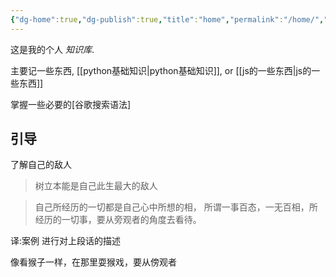 ```yaml
---
{"dg-home":true,"dg-publish":true,"title":"home","permalink":"/home/","tags":["gardenEntry"],"dgPassFrontmatter":true}
---
```




这是我的个人 *知识库*.

主要记一些东西, [[python基础知识\|python基础知识]], or  [[js的一些东西\|js的一些东西]]

掌握一些必要的[谷歌搜索语法] 




## 引导

了解自己的敌人

> 树立本能是自己此生最大的敌人



>   自己所经历的一切都是自己心中所想的相， 所谓一事百态，一无百相，所经历的一切事，要从旁观者的角度去看待。

译:案例 进行对上段话的描述

像看猴子一样，在那里耍猴戏，要从傍观者